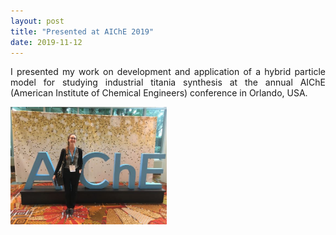 ```yaml
---
layout: post
title: "Presented at AIChE 2019"
date: 2019-11-12
---
```


<p align="justify">
I presented my work on development and application of a hybrid particle model for studying industrial titania synthesis at the annual AIChE (American Institute of Chemical Engineers) conference in Orlando, USA.
</p>


<img src="/images/Me_in_Orlando.jpg" width="250"/>
 
<p>
 <br/>
 <br/>
</p>
